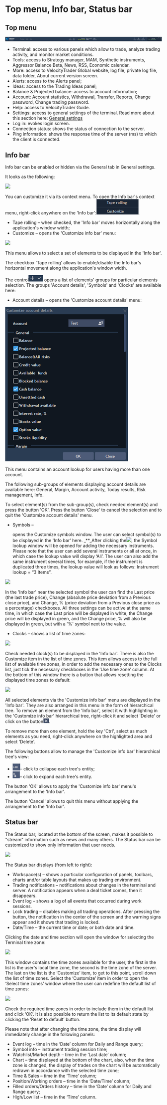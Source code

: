 # Top menu, Info bar, Status bar

## **Top** **menu**

![](../../../.gitbook/assets/te.png)

* Terminal: access to various panels which allow to trade, analyze trading activity, and monitor market conditions.
* Tools: access to Strategy manager, MAM, Synthetic instruments, Aggressor Balance Beta, News, RSS, Economic calendar.
* More: access to VelocityTrader Global website, log file, private log file, data folder, About current version screen.
* Alerts: access to the Alerts panel;
* Ideas: access to the Trading Ideas panel;
* Balance & Projected balance: access to account information;
* Account: Account statistics, Withdrawal, Transfer, Reports, Change password, Change trading password.
* Help: access to VelocityTrader Guide.
* Settings: access to general settings of the terminal. Read more about this section here: [General settings](https://help.za.velocitytrade.com/desktop-application-for-windows/windows/getting-started/general-settings)
* Log in: evokes login screen.
* Connection status: shows the status of connection to the server.
* Ping information: shows the response time of the server (ms) to which the client is connected.

## **Info bar**

Info bar can be enabled or hidden via the General tab in General settings.

It looks as the following:

![](<../../../.gitbook/assets/screenshot\_7 (1).jpg>)

You can customize it via its context menu. To open the Info bar's context menu, right-click anywhere on the 'Info bar':![](<../../../.gitbook/assets/2 (31).png>).

* Tape rolling – when checked, the 'Info bar' moves horizontally along the application's window width;
* Customize – opens the 'Customize info bar' menu:

![](<../../../.gitbook/assets/screenshot\_6 (4).jpg>)

This menu allows to select a set of elements to be displayed in the 'Info bar'.

The checkbox 'Tape rolling' allows to enable/disable the Info bar's horizontal movement along the application's window width.

The control![](<../../../.gitbook/assets/8 (4) (1) (4) (5).png>) opens a list of elements' groups for particular elements selection. The groups 'Account details', 'Symbols' and 'Clocks' are available here:

* Account details – opens the 'Customize account details' menu:

![](<../../../.gitbook/assets/5 (7).png>)

This menu contains an account lookup for users having more than one account.

The following sub-groups of elements displaying account details are available here: General, Margin, Account activity, Today results, Risk management, Info.

To select element(s) from the sub-group(s), check needed element(s) and press the button 'OK'. Press the button 'Close' to cancel the selection and to quit the 'Customize account details' menu.

*   Symbols –

    opens the Customize symbols window. The user can select symbol(s) to be displayed in the 'Info bar' here. \_\*\*\_After clicking the![](https://lh4.googleusercontent.com/eXennB7RAUSoZbuVQoiBMSonrhnlqHYeoylOjYu6H0NOfJC6p1I2xkAOb3tKagjWNG5b\_J8M7zuYOV1q08-Z1iTW5ivCvrIw8nqoqJmV5c8v8\_IK6iDLgCn-clCO6bMlVvZanTBs), the Symbol lookup window will be opened for adding the necessary instruments. Please note that the user can add several instruments or all at once, in which case the lookup value will display ‘All’. The user can also add the same instrument several times, for example, if the instrument is duplicated three times, the lookup value will look as follows: Instrument lookup = “3 Items”.

![](<../../../.gitbook/assets/screenshot\_1 (5).jpg>)

In the 'Info bar' near the selected symbol the user can find the Last price (the last trade price), Change (absolute price deviation from a Previous close price), and Change, % (price deviation from a Previous close price as a percentage) checkboxes. All three settings can be active at the same time, in which case the Last price will be displayed in white, the Change price will be displayed in green, and the Change price, % will also be displayed in green, but with a '%' symbol next to the value.

* Clocks – shows a list of time zones:

![](<../../../.gitbook/assets/screenshot\_3 (6).jpg>)

Check needed clock(s) to be displayed in the 'Info bar'. There is also the Customize item in the list of time zones. This item allows access to the full list of available time zones, in order to add the necessary ones to the Clocks list, just tick the necessary checkboxes in the ‘Use time zone’ column. At the bottom of this window there is a button that allows resetting the displayed time zones to default:

![](<../../../.gitbook/assets/screenshot\_4 (1).jpg>)

All selected elements via the 'Customize info bar' menu are displayed in the 'Info bar'. They are also arranged in this menu in the form of hierarchical tree. To remove an element from the 'Info bar', select it with highlighting in the 'Customize info bar' hierarchical tree, right-click it and select 'Delete' or click on the button![](<../../../.gitbook/assets/7 (7).png>).

To remove more than one element, hold the key 'Ctrl', select as much elements as you need, right-click anywhere on the highlighted area and select 'Delete'.

The following buttons allow to manage the 'Customize info bar' hierarchical tree's view:

* ![](<../../../.gitbook/assets/8 (22).png>)– click to collapse each tree's entity;
* ![](<../../../.gitbook/assets/9 (13).png>)– click to expand each tree's entity.

The button 'OK' allows to apply the 'Customize info bar' menu's arrangement to the 'Info bar'.

The button 'Cancel' allows to quit this menu without applying the arrangement to the 'Info bar'.

## **Status bar**

The Status bar, located at the bottom of the screen, makes it possible to "stream" information such as news and many others. The Status bar can be customized to show only information that user needs.

![](../../../.gitbook/assets/status-bar.png)

The Status bar displays (from left to right):

* Workspace(s) – shows a particular configuration of panels, toolbars, charts and/or table layouts that makes up trading environment.
* Trading notifications – notifications about changes in the terminal and server. A notification appears when a deal ticket comes, then it disappears.
* Event log – shows a log of all events that occurred during work sessions.
* Lock trading – disables making all trading operations. After pressing the button, the notification in the center of the screen and the warning signs appear and it shows that trading is locked.
* Date/Time – the current time or date; or both date and time.

Clicking the date and time section will open the window for selecting the Terminal time zone:

![](<../../../.gitbook/assets/screenshot\_1 (8).jpg>)

This window contains the time zones available for the user, the first in the list is the user's local time zone, the second is the time zone of the server. The last on the list is the ‘Customize’ item, to get to this point, scroll down the list of time zones. Select the ‘Customize’ item in order to open the ‘Select time zones’ window where the user can redefine the default list of time zones:

![](<../../../.gitbook/assets/screenshot\_2 (6).jpg>)

Check the required time zones in order to include them in the default list and click ‘OK’. It is also possible to return the list to its default state by clicking the ‘Reset to default’ button.

Please note that after changing the time zone, the time display will immediately change in the following panels:

* Event log – time in the ‘Date’ column for Daily and Range query;
* Symbol info – instrument trading session time;
* Watchlist/Market depth – time in the ‘Last date’ column;
* Chart – time displayed at the bottom of the chart, also, when the time zone is changed, the display of trades on the chart will be automatically redrawn in accordance with the selected time zone;
* Time & Sales – time in the ‘Time’ column;
* Position/Working orders – time in the ‘Date/Time’ column;
* Filled orders/Orders history – time in the ‘Date’ column for Daily and Range query;
* High/Low list – time in the ‘Time’ column. &#x20;
